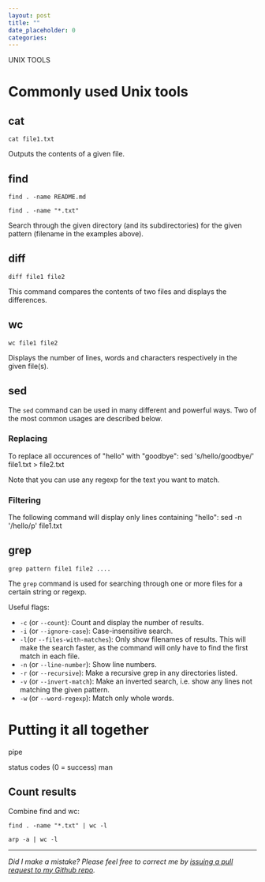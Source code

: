 ```yaml
---
layout: post
title: ""
date_placeholder: 0
categories: 
---
```


UNIX TOOLS

# Commonly used Unix tools

## cat
    cat file1.txt

Outputs the contents of a given file.

## find
    find . -name README.md

    find . -name "*.txt"

Search through the given directory (and its subdirectories) for the given pattern (filename in the examples above).

## diff 
    diff file1 file2

This command compares the contents of two files and displays the differences. 

## wc
    wc file1 file2

Displays the number of lines, words and characters respectively in the given file(s).

## sed
The `sed` command can be used in many different and powerful ways. Two of the most common usages are described below.

### Replacing
To replace all occurences of "hello" with "goodbye":
    sed 's/hello/goodbye/' file1.txt > file2.txt

Note that you can use any regexp for the text you want to match.

### Filtering
The following command will display only lines containing "hello":
    sed -n '/hello/p' file1.txt


## grep
    grep pattern file1 file2 ....

The `grep` command is used for searching through one or more files for a certain string or regexp.

Useful flags:
* `-c` (or `--count`): Count and display the number of results.
* `-i` (or `--ignore-case`): Case-insensitive search.
* `-l`(or `--files-with-matches`): Only show filenames of results. This will make the search faster, as the command will only have to find the first match in each file. 
* `-n` (or `--line-number`): Show line numbers.
* `-r` (or `--recursive`): Make a recursive grep in any directories listed.
* `-v` (or `--invert-match`): Make an inverted search, i.e. show any lines not matching the given pattern.
* `-w` (or `--word-regexp`): Match only whole words.


# Putting it all together

pipe
>
status codes (0 = success)
man


## Count results
Combine find and wc:

    find . -name "*.txt" | wc -l

    arp -a | wc -l



---

*Did I make a mistake? Please feel free to correct me by [issuing a pull request to my Github repo](https://github.com/Sundin/sundin.github.io).*
